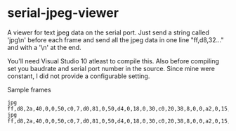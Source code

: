 serial-jpeg-viewer
==================

A viewer for text jpeg data on the serial port. Just send a string called 'jpg\n' before each frame and send all the jpeg data in one line "ff,d8,32..." and with a '\n' at the end.

You'll need Visual Studio 10 atleast to compile this. Also before compiling set you baudrate and serial port number in the source. Since mine were constant, I did not provide a configurable setting.

Sample frames
```
jpg
ff,d8,2a,40,0,0,50,c0,7,d0,81,0,50,d4,0,18,0,30,c0,20,38,8,0,0,a2,0,15,70,
jpg
ff,d8,2a,40,0,0,50,c0,7,d0,81,0,50,d4,0,18,0,30,c0,20,38,8,0,0,a2,0,15,70,20,38,8,0,0,a2,0,15,0,18,0,30,c0,20,
```
